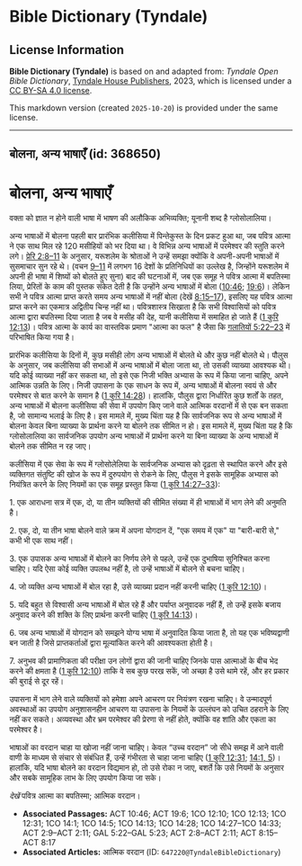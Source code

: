 # Bible Dictionary (Tyndale)

## License Information

**Bible Dictionary (Tyndale)** is based on and adapted from: _Tyndale Open Bible Dictionary_, [Tyndale House Publishers](https://tyndaleopenresources.com/), 2023, which is licensed under a [CC BY-SA 4.0 license](https://creativecommons.org/licenses/by-sa/4.0/legalcode.en).

This markdown version (created `2025-10-20`) is provided under the same license.



--------------------------------

## बोलना, अन्य भाषाएँ (id: 368650)

बोलना, अन्य भाषाएँ
==================

वक्ता को ज्ञात न होने वाली भाषा में भाषण की अलौकिक अभिव्यक्ति; यूनानी शब्द है ग्लोसोलालिया।

अन्य भाषाओं में बोलना पहली बार प्रारंभिक कलीसिया में पिन्तेकुस्त के दिन प्रकट हुआ था, जब पवित्र आत्मा ने एक साथ मिल रहे 120 मसीहियों को भर दिया था। वे विभिन्न अन्य भाषाओं में परमेश्वर की स्तुति करने लगे। [प्रेरि 2:8–11](https://ref.ly/Acts2:8-Acts2:11) के अनुसार, यरूशलेम के श्रोताओं ने उन्हें समझा क्योंकि वे अपनी\-अपनी भाषाओं में सुसमाचार सुन रहे थे। (वचन [9–11](https://ref.ly/Acts2:9-Acts2:11) में लगभग 16 देशों के प्रतिनिधियों का उल्लेख है, जिन्होंने यरूशलेम में अपनी ही भाषा में शिष्यों को बोलते हुए सुना) बाद की घटनाओं में, जब एक समूह ने पवित्र आत्मा में बपतिस्मा लिया, प्रेरितों के काम की पुस्तक संकेत देती है कि उन्होंने अन्य भाषाओं में बोला ([10:46](https://ref.ly/Acts10:46); [19:6](https://ref.ly/Acts19:6))। लेकिन सभी ने पवित्र आत्मा प्राप्त करते समय अन्य भाषाओं में नहीं बोला (देखें [8:15–17](https://ref.ly/Acts8:15-Acts8:17)), इसलिए यह पवित्र आत्मा प्राप्त करने का एकमात्र अद्वितीय चिन्ह नहीं था। पवित्रशास्त्र सिखाता है कि सभी विश्वासियों को पवित्र आत्मा द्वारा बपतिस्मा दिया जाता है जब वे मसीह की देह, यानी कलीसिया में समाहित हो जाते हैं ([1 कुरि 12:13](https://ref.ly/1Cor12:13))। पवित्र आत्मा के कार्य का वास्तविक प्रमाण "आत्मा का फल" है जैसा कि [गलातियों 5:22–23](https://ref.ly/Gal5:22-Gal5:23) में परिभाषित किया गया है।

प्रारंभिक कलीसिया के दिनों में, कुछ मसीही लोग अन्य भाषाओं में बोलते थे और कुछ नहीं बोलते थे। पौलुस के अनुसार, जब कलीसिया की सभाओं में अन्य भाषाओं में बोला जाता था, तो उसकी व्याख्या आवश्यक थी। यदि कोई व्याख्या नहीं कर सकता था, तो इसे एक निजी भक्ति अभ्यास के रूप में किया जाना चाहिए, अपने आत्मिक उन्नति के लिए। निजी उपासना के एक साधन के रूप में, अन्य भाषाओं में बोलना स्वयं से और परमेश्वर से बात करने के समान है ([1 कुरि 14:28](https://ref.ly/1Cor14:28))। हालांकि, पौलुस द्वारा निर्धारित कुछ शर्तों के तहत, अन्य भाषाओं में बोलना कलीसिया की सेवा में उपयोग किए जाने वाले आत्मिक वरदानों में से एक बन सकता है, जो सामान्य भलाई के लिए है। इस मामले में, मुख्य चिंता यह है कि सार्वजनिक रूप से अन्य भाषाओं में बोलना केवल बिना व्याख्या के प्रार्थना करने या बोलने तक सीमित न हो। इस मामले में, मुख्य चिंता यह है कि ग्लोसोलालिया का सार्वजनिक उपयोग अन्य भाषाओं में प्रार्थना करने या बिना व्याख्या के अन्य भाषाओं में बोलने तक सीमित न रह जाए।

कलीसिया में एक सेवा के रूप में ग्लोसोलेलिया के सार्वजनिक अभ्यास को दृढ़ता से स्थापित करने और इसे व्यक्तिगत संतुष्टि की खोज के रूप में दुरुपयोग से रोकने के लिए, पौलुस ने इसके सामूहिक अभ्यास को नियंत्रित करने के लिए नियमों का एक समूह प्रस्तुत किया ([1 कुरि 14:27–33](https://ref.ly/1Cor14:27-1Cor14:33)):

1\. एक आराधना सत्र में एक, दो, या तीन व्यक्तियों की सीमित संख्या में ही भाषाओं में भाग लेने की अनुमति है।

2\. एक, दो, या तीन भाषा बोलने वाले क्रम में अपना योगदान दें, "एक समय में एक" या "बारी\-बारी से," कभी भी एक साथ नहीं।

3\. एक उपासक अन्य भाषाओं में बोलने का निर्णय लेने से पहले, उन्हें एक दुभाषिया सुनिश्चित करना चाहिए। यदि ऐसा कोई व्यक्ति उपलब्ध नहीं है, तो उन्हें भाषाओं में बोलने से बचना चाहिए।

4\. जो व्यक्ति अन्‍य भाषाओं में बोल रहा है, उसे व्याख्या प्रदान नहीं करनी चाहिए ([1 कुरि 12:10](https://ref.ly/1Cor12:10))।

5\. यदि बहुत से विश्वासी अन्‍य भाषाओं में बोल रहे हैं और पर्याप्‍त अनुवादक नहीं हैं, तो उन्‍हें इसके बजाय अनुवाद करने की शक्ति के लिए प्रार्थना करनी चाहिए ([1 कुरि 14:13](https://ref.ly/1Cor14:13))।

6\. जब अन्‍य भाषाओं में योगदान को समझने योग्य भाषा में अनुवादित किया जाता है, तो यह एक भविष्यद्वाणी बन जाती है जिसे प्राप्तकर्ताओं द्वारा मूल्यांकित करने की आवश्यकता होती है।

7\. अनुभव की प्रामाणिकता की परीक्षा उन लोगों द्वारा की जानी चाहिए जिनके पास आत्माओं के बीच भेद करने की क्षमता है ([1 कुरि 12:10](https://ref.ly/1Cor12:10)) ताकि वे सब कुछ परख सकें, जो अच्छा है उसे थामे रहें, और हर प्रकार की बुराई से दूर रहें।

उपासना में भाग लेने वाले व्यक्तियों को हमेशा अपने आचरण पर नियंत्रण रखना चाहिए। वे उन्मादपूर्ण अवस्थाओं का उपयोग अनुशासनहीन आचरण या उपासना के नियमों के उल्लंघन को उचित ठहराने के लिए नहीं कर सकते। अव्यवस्था और भ्रम परमेश्वर की प्रेरणा से नहीं होते, क्योंकि वह शांति और एकता का परमेश्वर है।

भाषाओं का वरदान चाहा या खोजा नहीं जाना चाहिए। केवल “उच्च वरदान” जो सीधे समझ में आने वाली वाणी के माध्यम से संचार से संबंधित हैं, उन्हें गंभीरता से चाहा जाना चाहिए ([1 कुरि 12:31](https://ref.ly/1Cor12:31); [14:1, 5](https://ref.ly/1Cor14:1,1Cor14:5))। हालांकि, यदि भाषा बोलने का वरदान विद्यमान हो, तो उसे रोका न जाए, बशर्ते कि उसे नियमों के अनुसार और सबके सामूहिक लाभ के लिए उपयोग किया जा सके।

*देखें* पवित्र आत्मा का बपतिस्मा; आत्मिक वरदान।

* **Associated Passages:** ACT 10:46; ACT 19:6; 1CO 12:10; 1CO 12:13; 1CO 12:31; 1CO 14:1; 1CO 14:5; 1CO 14:13; 1CO 14:28; 1CO 14:27–1CO 14:33; ACT 2:9–ACT 2:11; GAL 5:22–GAL 5:23; ACT 2:8–ACT 2:11; ACT 8:15–ACT 8:17
* **Associated Articles:** आत्मिक वरदान  (ID: `647220@TyndaleBibleDictionary`)

